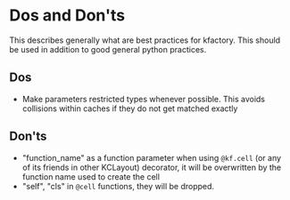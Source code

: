 # Dos and Don'ts

This describes generally what are best practices for kfactory. This should be used in addition to good general python practices.

## Dos

* Make parameters restricted types whenever possible. This avoids collisions within caches if they do not get matched exactly

## Don'ts

* "function_name" as a function parameter when using `@kf.cell` (or any of its friends in other KCLayout) decorator,
  it will be overwritten by the function name used to create the cell
* "self", "cls" in `@cell` functions, they will be dropped.
